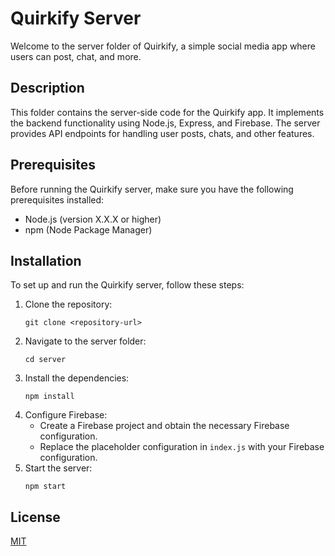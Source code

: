 # Quirkify Server

Welcome to the server folder of Quirkify, a simple social media app where users can post, chat, and more.

## Description

This folder contains the server-side code for the Quirkify app. It implements the backend functionality using Node.js, Express, and Firebase. The server provides API endpoints for handling user posts, chats, and other features.

## Prerequisites

Before running the Quirkify server, make sure you have the following prerequisites installed:

- Node.js (version X.X.X or higher)
- npm (Node Package Manager)

## Installation

To set up and run the Quirkify server, follow these steps:

1. Clone the repository:
   ```shell
   git clone <repository-url>
   ```
2. Navigate to the server folder:
   ```
   cd server
   ```
3. Install the dependencies:
   ```
   npm install
   ```
4. Configure Firebase:
   - Create a Firebase project and obtain the necessary Firebase configuration.
   - Replace the placeholder configuration in `index.js` with your Firebase configuration.
5. Start the server:
   ```
   npm start
   ```

## License

[MIT](LICENSE.md)
